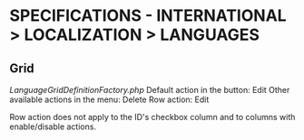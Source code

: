 # SPECIFICATIONS - INTERNATIONAL &gt; LOCALIZATION &gt; LANGUAGES

## Grid

_LanguageGridDefinitionFactory.php_ Default action in the button: Edit Other available actions in the menu: Delete Row action: Edit

Row action does not apply to the ID's checkbox column and to columns with enable/disable actions.

